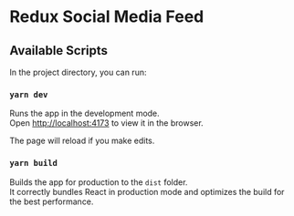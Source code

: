 # Redux Social Media Feed

## Available Scripts

In the project directory, you can run:

### `yarn dev`

Runs the app in the development mode.<br />
Open [http://localhost:4173](http://localhost:5173) to view it in the browser.

The page will reload if you make edits.<br />

### `yarn build`

Builds the app for production to the `dist` folder.<br />
It correctly bundles React in production mode and optimizes the build for the best performance.
